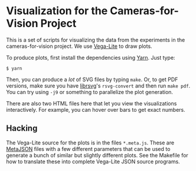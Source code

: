 Visualization for the Cameras-for-Vision Project
================================================

This is a set of scripts for visualizing the data from the experiments in the cameras-for-vision project. We use [Vega-Lite](https://vega.github.io/vega-lite/) to draw plots.

To produce plots, first install the dependencies using [Yarn](https://yarnpkg.com/en/). Just type:

    $ yarn

Then, you can produce a *lot* of SVG files by typing `make`. Or, to get PDF versions, make sure you have [librsvg](https://developer.gnome.org/rsvg/stable/)'s `rsvg-convert` and then run `make pdf`. You can try using `-j9` or something to parallelize the plot generation.

There are also two HTML files here that let you view the visualizations interactively. For example, you can hover over bars to get exact numbers.


Hacking
-------

The Vega-Lite source for the plots is in the files `*.meta.js`. These are [MetaJSON](https://github.com/sampsyo/metajson) files with a few different parameters that can be used to generate a bunch of similar but slightly different plots. See the Makefile for how to translate these into complete Vega-Lite JSON source programs.
